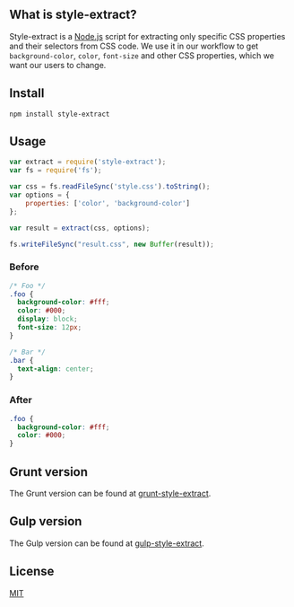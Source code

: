 ## What is style-extract?

Style-extract is a [Node.js](http://nodejs.org/) script for extracting only specific CSS properties and their selectors from CSS code. We use it in our workflow to get `background-color`, `color`, `font-size` and other CSS properties, which we want our users to change.

## Install

```
npm install style-extract
```

## Usage

``` javascript
var extract = require('style-extract');
var fs = require('fs');

var css = fs.readFileSync('style.css').toString();
var options = {
    properties: ['color', 'background-color']
};

var result = extract(css, options);

fs.writeFileSync("result.css", new Buffer(result));
```

### Before

``` css
/* Foo */
.foo {
  background-color: #fff;
  color: #000;
  display: block;
  font-size: 12px;
}

/* Bar */
.bar {
  text-align: center;
}
```

### After
``` css
.foo {
  background-color: #fff;
  color: #000;
}
```
## Grunt version
The Grunt version can be found at [grunt-style-extract](#).

## Gulp version
The Gulp version can be found at [gulp-style-extract](#).

## License

[MIT](http://en.wikipedia.org/wiki/MIT_License)
